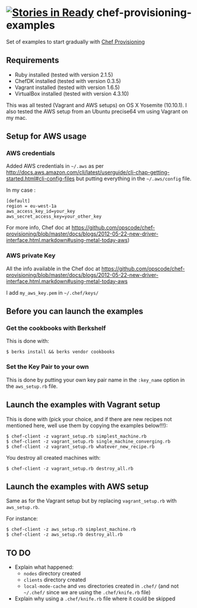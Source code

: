 [![Stories in Ready](https://badge.waffle.io/esciara/chef-provisioning-examples.png?label=ready&title=Ready)](https://waffle.io/esciara/chef-provisioning-examples)
chef-provisioning-examples
==========================

Set of examples to start gradually with [Chef Provisioning](https://github.com/opscode/chef-provisioning)

## Requirements

* Ruby installed (tested with version 2.1.5)
* ChefDK installed (tested with version 0.3.5)
* Vagrant installed (tested with version 1.6.5)
* VirtualBox installed (tested with version 4.3.10)

This was all tested (Vagrant and AWS setups) on OS X Yosemite (10.10.1). I also tested the AWS setup from an Ubuntu precise64 vm using Vagrant on my mac.

## Setup for AWS usage

### AWS credentials

Added AWS credentials in `~/.aws` as per http://docs.aws.amazon.com/cli/latest/userguide/cli-chap-getting-started.html#cli-config-files but putting everything in the `~/.aws/config` file.

In my case :

```
[default]
region = eu-west-1a
aws_access_key_id=your_key
aws_secret_access_key=your_other_key
```

For more info, Chef doc at https://github.com/opscode/chef-provisioning/blob/master/docs/blogs/2012-05-22-new-driver-interface.html.markdown#using-metal-today-aws)

### AWS private Key

All the info available in the Chef doc at https://github.com/opscode/chef-provisioning/blob/master/docs/blogs/2012-05-22-new-driver-interface.html.markdown#using-metal-today-aws

I add `my_aws_key.pem` in `~/.chef/keys/`

## Before you can launch the examples

### Get the cookbooks with Berkshelf

This is done with:

`$ berks install && berks vendor cookbooks`

### Set the Key Pair to your own

This is done by putting your own key pair name in the `:key_name` option in the `aws_setup.rb` file.

## Launch the examples with Vagrant setup 

This is done with (pick your choice, and if there are new recipes not mentioned here, well use them by copying the examples below!!!):

```
$ chef-client -z vagrant_setup.rb simplest_machine.rb
$ chef-client -z vagrant_setup.rb single_machine_converging.rb
$ chef-client -z vagrant_setup.rb whatever_new_recipe.rb
```

You destroy all created machines with:

```
$ chef-client -z vagrant_setup.rb destroy_all.rb
```

## Launch the examples with AWS setup 

Same as for the Vagrant setup but by replacing `vagrant_setup.rb` with `aws_setup.rb`.

For instance:

```
$ chef-client -z aws_setup.rb simplest_machine.rb
$ chef-client -z aws_setup.rb destroy_all.rb
```

## TO DO

* Explain what happened: 
  * `nodes` directory created
  * `clients` directory created
  * `local-mode-cache` and `vms` directories created in `.chef/` (and not `~/.chef/` since we are using the `.chef/knife.rb` file)
* Explain why using a `.chef/knife.rb` file where it could be skipped
